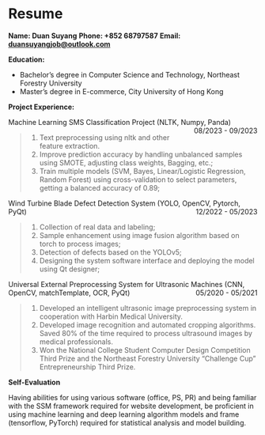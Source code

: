 # Resume

**Name: Duan Suyang**    **Phone: +852 68797587**    **Email: duansuyangjob@outlook.com**

**Education:**

- Bachelor’s degree in Computer Science and Technology, Northeast Forestry University
- Master’s degree in E-commerce, City University of Hong Kong

**Project Experience:**

<p style="text-align:left;">Machine Learning SMS Classification Project (NLTK, Numpy, Panda)<span style="float:right;">08/2023 - 09/2023</span></p>

> 1. Text preprocessing using nltk and other feature extraction.
> 2. Improve prediction accuracy by handling unbalanced samples using SMOTE, adjusting class weights, Bagging, etc.;
> 3. Train multiple models (SVM, Bayes, Linear/Logistic Regression, Random Forest) using cross-validation to select parameters, getting a balanced accuracy of 0.89;

<p style="text-align:left;">Wind Turbine Blade Defect Detection System (YOLO, OpenCV, Pytorch, PyQt)<span style="float:right;">12/2022 - 05/2023</span></p>

> 1. Collection of real data and labeling;
> 2. Sample enhancement using image fusion algorithm based on torch to process images;
> 3. Detection of defects based on the YOLOv5;
> 4. Designing the system software interface and deploying the model using Qt designer;

<p style="text-align:left;">Universal External Preprocessing System for Ultrasonic Machines (CNN, OpenCV, matchTemplate, OCR, PyQt)<span style="float:right;">05/2020 - 05/2021</span></p>

> 1. Developed an intelligent ultrasonic image preprocessing system in cooperation with Harbin Medical University. 
> 2. Developed image recognition and automated cropping algorithms. Saved 80% of the time required to process ultrasound images by medical professionals.
> 3. Won the National College Student Computer Design Competition Third Prize and the Northeast Forestry University “Challenge Cup” Entrepreneurship Third Prize.

**Self-Evaluation**

Having abilities for using various software (office, PS, PR) and being familiar with the SSM framework required for website development, be proficient in using machine learning and deep learning algorithm models and frame (tensorflow, PyTorch) required for statistical analysis and model building.
